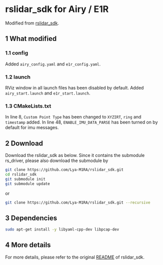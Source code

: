 # rslidar_sdk for Airy / E1R

Modified from [rslidar_sdk](https://github.com/RoboSense-LiDAR/rslidar_sdk).

## 1 What modified
### 1.1 config
Added `airy_config.yaml` and `e1r_config.yaml`.
### 1.2 launch
RViz window in all launch files has been disabled by default.
Added `airy_start.launch` and `e1r_start.launch`.
### 1.3 CMakeLists.txt
In line 8, `Custom Point Type` has been changed to `XYZIRT`, `ring` and `timestamp` added.
In line 48, `ENABLE_IMU_DATA_PARSE` has been turned on by default for imu messages.

## 2 Download
Download the rslidar_sdk as below. Since it contains the submodule rs_driver, please also download the submodule by
```sh
git clone https://github.com/Lya-M1RA/rslidar_sdk.git
cd rslidar_sdk
git submodule init
git submodule update
```
or
```sh
git clone https://github.com/Lya-M1RA/rslidar_sdk.git --recursive
```
## 3 Dependencies
```sh
sudo apt-get install -y libyaml-cpp-dev libpcap-dev
```
## 4 More details
For more details, please refer to the original [README](https://github.com/Lya-M1RA/rslidar_sdk/blob/main/README_EN.md) of rslidar_sdk.